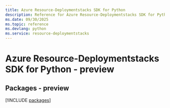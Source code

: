```yaml
---
title: Azure Resource-Deploymentstacks SDK for Python
description: Reference for Azure Resource-Deploymentstacks SDK for Python
ms.date: 09/30/2025
ms.topic: reference
ms.devlang: python
ms.service: resource-deploymentstacks
---
```

# Azure Resource-Deploymentstacks SDK for Python - preview
## Packages - preview
[!INCLUDE [packages](resource-deploymentstacks-index.md)]